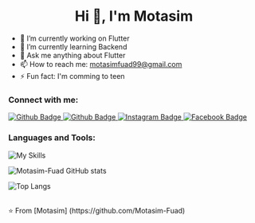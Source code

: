  <h1 align="center">Hi 👋, I'm Motasim </h1>

- 🔭 I’m currently working on Flutter
- 🌱 I’m currently learning Backend
- 💬 Ask me anything about Flutter 
- 📫 How to reach me: motasimfuad99@gmail.com
- ⚡ Fun fact: I'm comming to teen
  
### Connect with me:
<div id="badges">
  <a href="https://www.linkedin.com/in/motasim-fuad-27949b319/?trk=public-profile-join-page">
    <img src="https://img.shields.io/badge/Github-indgio?style=for-the-badge&logo=LinkedIn&logoColor=white" alt="Github Badge"/>
  </a>
  <a href="https://github.com/Motasim-Fuad">
    <img src="https://img.shields.io/badge/Github-grey?style=for-the-badge&logo=Github&logoColor=white" alt="Github Badge"/>
  </a>
   <a href="https://www.instagram.com/_motasim___?igsh=cGMxeXUwaXNneTIz">
    <img src="https://img.shields.io/badge/Instagram-red?style=for-the-badge&logo=instagram&logoColor=white" alt="Instagram Badge"/>
  </a>
    <a href="https://www.facebook.com/profile.php?id=100061346928340&mibextid=ZbWKwL">
    <img src="https://img.shields.io/badge/Facebook-blue?style=for-the-badge&logo=facebook&logoColor=white" alt="Facebook Badge"/>
    </a>
</div>

### Languages and Tools:

![My Skills](https://skillicons.dev/icons?i=flutter,dart,firebase,github,git,postman,nodejs,mongodb,c,java&perline=5)

![Motasim-Fuad GitHub stats](https://github-readme-stats.vercel.app/api?username=Motasim-Fuad&show_icons=true&theme=radical)

![Top Langs](https://github-readme-stats.vercel.app/api/top-langs/?username=Motasim-Fuad&theme=radical)



<br>
⭐️ From [Motasim] (https://github.com/Motasim-Fuad)
